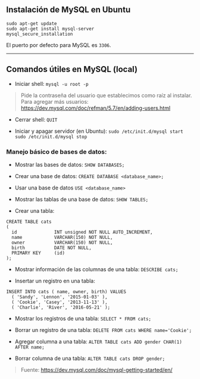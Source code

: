 ## Instalación de MySQL en Ubuntu
```
sudo apt-get update
sudo apt-get install mysql-server
mysql_secure_installation
```

El puerto por defecto para MySQL es `3306`.

___________________________________________________

## Comandos útiles en MySQL (local)

- Iniciar shell:
`mysql -u root -p`

> Pide la contraseña del usuario que establecimos como raíz al instalar. Para agregar más usuarios: https://dev.mysql.com/doc/refman/5.7/en/adding-users.html

- Cerrar shell:
`QUIT`

- Iniciar y apagar servidor (en Ubuntu):
`sudo /etc/init.d/mysql start`
`sudo /etc/init.d/mysql stop`

### Manejo básico de bases de datos:

- Mostrar las bases de datos:
`SHOW DATABASES;`

- Crear una base de datos:
`CREATE DATABASE <database_name>;`

- Usar una base de datos
`USE <database_name>`

- Mostrar las tablas de una base de datos:
`SHOW TABLES;`

- Crear una tabla:
```
CREATE TABLE cats
(
  id              INT unsigned NOT NULL AUTO_INCREMENT,
  name            VARCHAR(150) NOT NULL,                
  owner           VARCHAR(150) NOT NULL,                
  birth           DATE NOT NULL,                        
  PRIMARY KEY     (id)                                  
);
```
- Mostrar información de las columnas de una tabla:
`DESCRIBE cats;`

- Insertar un registro en una tabla:
```
INSERT INTO cats ( name, owner, birth) VALUES
  ( 'Sandy', 'Lennon', '2015-01-03' ),
  ( 'Cookie', 'Casey', '2013-11-13' ),
  ( 'Charlie', 'River', '2016-05-21' );
```
- Mostrar los registros de una tabla:
`SELECT * FROM cats;`

- Borrar un registro de una tabla:
`DELETE FROM cats WHERE name='Cookie';`

- Agregar columna a una tabla:
`ALTER TABLE cats ADD gender CHAR(1) AFTER name;`

- Borrar columna de una tabla:
`ALTER TABLE cats DROP gender;`



>Fuente: https://dev.mysql.com/doc/mysql-getting-started/en/

